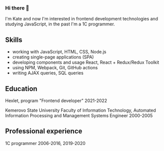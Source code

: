 ### Hi there 👋

I'm Kate and now I'm interested in frontend development technologies and studying JavaScript, in the past I'm a 1C programmer.

## Skills
- working with JavaScript, HTML, CSS, Node.js
- сreating single-page applications (SPA)
- developing components and usage React, React + Redux/Redux Toolkit
- using NPM, Webpack, Git, GitHub actions
- writing AJAX queries, SQL queries

## Education
Hexlet, program "Frontend developer"
2021-2022

Kemerovo State University
Faculty of Information Technology, Automated Information Processing and Management Systems
Engineer
2000-2005

## Professional experience
1C programmer
2006-2016, 2019-2020 
